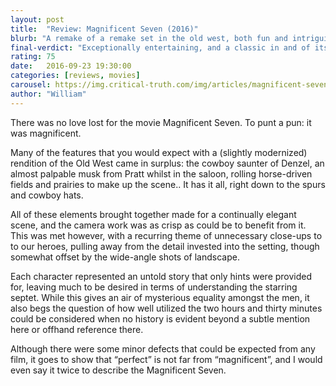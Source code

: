 ```yaml
---
layout: post
title:  "Review: Magnificent Seven (2016)"
blurb: "A remake of a remake set in the old west, both fun and intriguing."
final-verdict: "Exceptionally entertaining, and a classic in and of itself, though a movie you may only wish to watch once."
rating: 75
date:   2016-09-23 19:30:00
categories: [reviews, movies]
carousel: https://img.critical-truth.com/img/articles/magnificent-seven-2016/magnificent-seven-cover.jpg
author: "William"
---
```


There was no love lost for the movie Magnificent Seven. To punt a pun: it was magnificent.

Many of the features that you would expect with a (slightly modernized) rendition of the Old West came in surplus: the cowboy saunter of Denzel, an almost palpable musk from Pratt whilst in the saloon, rolling horse-driven fields and prairies to make up the scene.. It has it all, right down to the spurs and cowboy hats.

All of these elements brought together made for a continually elegant scene, and the camera work was as crisp as could be to benefit from it. This was met however, with a recurring theme of unnecessary close-ups to to our heroes, pulling away from the detail invested into the setting, though somewhat offset by the wide-angle shots of landscape.

Each character represented an untold story that only hints were provided for, leaving much to be desired in terms of understanding the starring septet. While this gives an air of mysterious equality amongst the men, it also begs the question of how well utilized the two hours and thirty minutes could be considered when no history is evident beyond a subtle mention here or offhand reference there.

Although there were some minor defects that could be expected from any film, it goes to show that “perfect” is not far from “magnificent”, and I would even say it twice to describe the Magnificent Seven.
